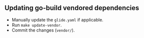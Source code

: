 ## Updating go-build vendored dependencies

- Manually update the `glide.yaml` if applicable.
- Run `make update-vendor`.
- Commit the changes (`vendor/`).

